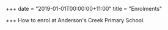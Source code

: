 +++
date = "2019-01-01T00:00:00+11:00"
title = "Enrolments"

+++
How to enrol at Anderson's Creek Primary School.